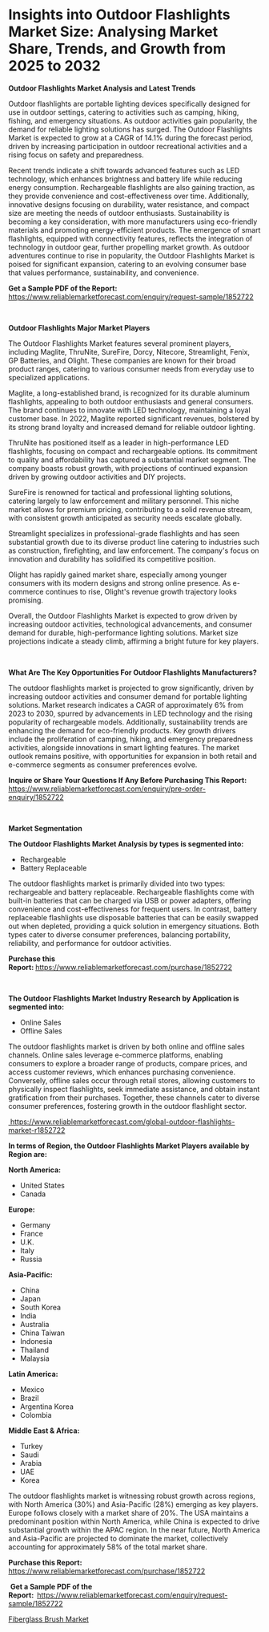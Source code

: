 <p><h1>Insights into Outdoor Flashlights Market Size: Analysing Market Share, Trends, and Growth from 2025 to 2032</h1></p><p><strong>Outdoor Flashlights Market Analysis and Latest Trends</strong></p>
<p><p>Outdoor flashlights are portable lighting devices specifically designed for use in outdoor settings, catering to activities such as camping, hiking, fishing, and emergency situations. As outdoor activities gain popularity, the demand for reliable lighting solutions has surged. The Outdoor Flashlights Market is expected to grow at a CAGR of 14.1% during the forecast period, driven by increasing participation in outdoor recreational activities and a rising focus on safety and preparedness.</p><p>Recent trends indicate a shift towards advanced features such as LED technology, which enhances brightness and battery life while reducing energy consumption. Rechargeable flashlights are also gaining traction, as they provide convenience and cost-effectiveness over time. Additionally, innovative designs focusing on durability, water resistance, and compact size are meeting the needs of outdoor enthusiasts. Sustainability is becoming a key consideration, with more manufacturers using eco-friendly materials and promoting energy-efficient products. The emergence of smart flashlights, equipped with connectivity features, reflects the integration of technology in outdoor gear, further propelling market growth. As outdoor adventures continue to rise in popularity, the Outdoor Flashlights Market is poised for significant expansion, catering to an evolving consumer base that values performance, sustainability, and convenience.</p></p>
<p><strong>Get a Sample PDF of the Report:&nbsp;</strong> <a href="https://www.reliablemarketforecast.com/enquiry/request-sample/1852722?utm_campaign=1903&utm_medium=2&utm_source=Github&utm_content=ia&utm_term=07022025&utm_id=outdoor-flashlights">https://www.reliablemarketforecast.com/enquiry/request-sample/1852722</a></p>
<p>&nbsp;</p>
<p><strong>Outdoor Flashlights Major Market Players</strong></p>
<p><p>The Outdoor Flashlights Market features several prominent players, including Maglite, ThruNite, SureFire, Dorcy, Nitecore, Streamlight, Fenix, GP Batteries, and Olight. These companies are known for their broad product ranges, catering to various consumer needs from everyday use to specialized applications.</p><p>Maglite, a long-established brand, is recognized for its durable aluminum flashlights, appealing to both outdoor enthusiasts and general consumers. The brand continues to innovate with LED technology, maintaining a loyal customer base. In 2022, Maglite reported significant revenues, bolstered by its strong brand loyalty and increased demand for reliable outdoor lighting.</p><p>ThruNite has positioned itself as a leader in high-performance LED flashlights, focusing on compact and rechargeable options. Its commitment to quality and affordability has captured a substantial market segment. The company boasts robust growth, with projections of continued expansion driven by growing outdoor activities and DIY projects.</p><p>SureFire is renowned for tactical and professional lighting solutions, catering largely to law enforcement and military personnel. This niche market allows for premium pricing, contributing to a solid revenue stream, with consistent growth anticipated as security needs escalate globally.</p><p>Streamlight specializes in professional-grade flashlights and has seen substantial growth due to its diverse product line catering to industries such as construction, firefighting, and law enforcement. The company's focus on innovation and durability has solidified its competitive position.</p><p>Olight has rapidly gained market share, especially among younger consumers with its modern designs and strong online presence. As e-commerce continues to rise, Olight's revenue growth trajectory looks promising.</p><p>Overall, the Outdoor Flashlights Market is expected to grow driven by increasing outdoor activities, technological advancements, and consumer demand for durable, high-performance lighting solutions. Market size projections indicate a steady climb, affirming a bright future for key players.</p></p>
<p>&nbsp;</p>
<p><strong>What Are The Key Opportunities For Outdoor Flashlights Manufacturers?</strong></p>
<p><p>The outdoor flashlights market is projected to grow significantly, driven by increasing outdoor activities and consumer demand for portable lighting solutions. Market research indicates a CAGR of approximately 6% from 2023 to 2030, spurred by advancements in LED technology and the rising popularity of rechargeable models. Additionally, sustainability trends are enhancing the demand for eco-friendly products. Key growth drivers include the proliferation of camping, hiking, and emergency preparedness activities, alongside innovations in smart lighting features. The market outlook remains positive, with opportunities for expansion in both retail and e-commerce segments as consumer preferences evolve.</p></p>
<p><strong>Inquire or Share Your Questions If Any Before Purchasing This Report:</strong> <a href="https://www.reliablemarketforecast.com/enquiry/pre-order-enquiry/1852722?utm_campaign=1903&utm_medium=2&utm_source=Github&utm_content=ia&utm_term=07022025&utm_id=outdoor-flashlights">https://www.reliablemarketforecast.com/enquiry/pre-order-enquiry/1852722</a></p>
<p>&nbsp;</p>
<p><strong>Market Segmentation</strong></p>
<p><strong>The Outdoor Flashlights Market Analysis by types is segmented into:</strong></p>
<p><ul><li>Rechargeable</li><li>Battery Replaceable</li></ul></p>
<p><p>The outdoor flashlights market is primarily divided into two types: rechargeable and battery replaceable. Rechargeable flashlights come with built-in batteries that can be charged via USB or power adapters, offering convenience and cost-effectiveness for frequent users. In contrast, battery replaceable flashlights use disposable batteries that can be easily swapped out when depleted, providing a quick solution in emergency situations. Both types cater to diverse consumer preferences, balancing portability, reliability, and performance for outdoor activities.</p></p>
<p><strong>Purchase this Report:&nbsp;</strong><a href="https://www.reliablemarketforecast.com/purchase/1852722?utm_campaign=1903&utm_medium=2&utm_source=Github&utm_content=ia&utm_term=07022025&utm_id=outdoor-flashlights">https://www.reliablemarketforecast.com/purchase/1852722</a></p>
<p>&nbsp;</p>
<p><strong>The Outdoor Flashlights Market Industry Research by Application is segmented into:</strong></p>
<p><ul><li>Online Sales</li><li>Offline Sales</li></ul></p>
<p><p>The outdoor flashlights market is driven by both online and offline sales channels. Online sales leverage e-commerce platforms, enabling consumers to explore a broader range of products, compare prices, and access customer reviews, which enhances purchasing convenience. Conversely, offline sales occur through retail stores, allowing customers to physically inspect flashlights, seek immediate assistance, and obtain instant gratification from their purchases. Together, these channels cater to diverse consumer preferences, fostering growth in the outdoor flashlight sector.</p></p>
<p><a href="https://www.reliablemarketforecast.com/global-outdoor-flashlights-market-r1852722?utm_campaign=1903&utm_medium=2&utm_source=Github&utm_content=ia&utm_term=07022025&utm_id=outdoor-flashlights">&nbsp;https://www.reliablemarketforecast.com/global-outdoor-flashlights-market-r1852722</a></p>
<p><strong>In terms of Region, the Outdoor Flashlights Market Players available by Region are:</strong></p>
<p>
    <p> <strong> North America: </strong>
        <ul>
            <li>United States</li>
            <li>Canada</li>
        </ul>
        </p> 
    <p> <strong> Europe: </strong>
        <ul>
            <li>Germany</li>
            <li>France</li>
            <li>U.K.</li>
            <li>Italy</li>
            <li>Russia</li>
        </ul>
        </p> 
    <p> <strong> Asia-Pacific: </strong>
        <ul>
            <li>China</li>
            <li>Japan</li>
            <li>South Korea</li>
            <li>India</li>
            <li>Australia</li>
            <li>China Taiwan</li>
            <li>Indonesia</li>
            <li>Thailand</li>
            <li>Malaysia</li>
        </ul>
        </p> 
    <p> <strong> Latin America: </strong>
        <ul>
            <li>Mexico</li>
            <li>Brazil</li>
            <li>Argentina Korea</li>
            <li>Colombia</li>
        </ul>
        </p> 
    <p> <strong> Middle East & Africa: </strong>
        <ul>
            <li>Turkey</li>
            <li>Saudi</li>
            <li>Arabia</li>
            <li>UAE</li>
            <li>Korea</li>
        </ul>
    </p>
    </p>
<p><p>The outdoor flashlights market is witnessing robust growth across regions, with North America (30%) and Asia-Pacific (28%) emerging as key players. Europe follows closely with a market share of 20%. The USA maintains a predominant position within North America, while China is expected to drive substantial growth within the APAC region. In the near future, North America and Asia-Pacific are projected to dominate the market, collectively accounting for approximately 58% of the total market share.</p></p>
<p><strong>Purchase this Report: </strong><a href="https://www.reliablemarketforecast.com/purchase/1852722?utm_campaign=1903&utm_medium=2&utm_source=Github&utm_content=ia&utm_term=07022025&utm_id=outdoor-flashlights">https://www.reliablemarketforecast.com/purchase/1852722</a></p>
<p>&nbsp;<strong>Get a Sample PDF of the Report:&nbsp;&nbsp;</strong><a href="https://www.reliablemarketforecast.com/enquiry/request-sample/1852722?utm_campaign=1903&utm_medium=2&utm_source=Github&utm_content=ia&utm_term=07022025&utm_id=outdoor-flashlights">https://www.reliablemarketforecast.com/enquiry/request-sample/1852722</a></p>
<p><strong></strong></p>
<p><p><a href="https://github.com/ashepherd82/Market-Research-Report-List-7/blob/main/fiberglass-brush-market.md?utm_campaign=1903&utm_medium=2&utm_source=Github&utm_content=ia&utm_term=07022025&utm_id=outdoor-flashlights">Fiberglass Brush Market</a></p></p>
